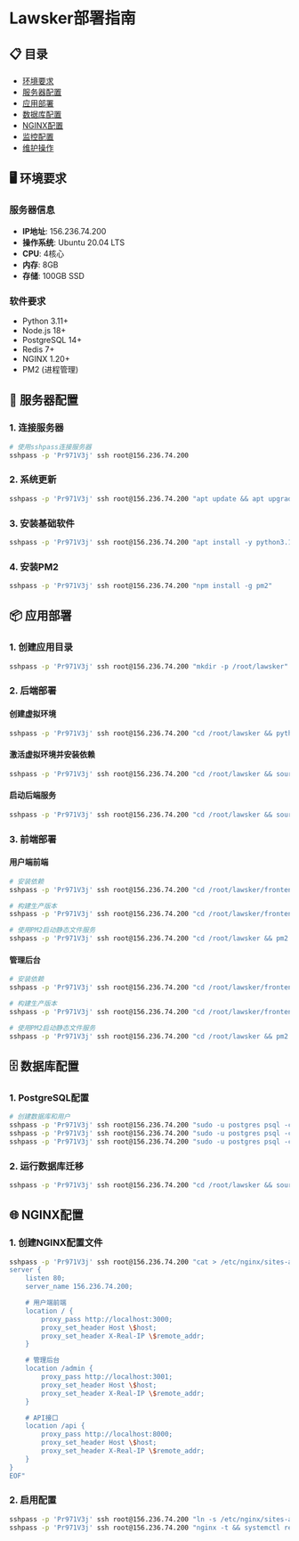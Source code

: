# Lawsker部署指南

## 📋 目录

- [环境要求](#环境要求)
- [服务器配置](#服务器配置)
- [应用部署](#应用部署)
- [数据库配置](#数据库配置)
- [NGINX配置](#nginx配置)
- [监控配置](#监控配置)
- [维护操作](#维护操作)

## 🖥️ 环境要求

### 服务器信息
- **IP地址**: 156.236.74.200
- **操作系统**: Ubuntu 20.04 LTS
- **CPU**: 4核心
- **内存**: 8GB
- **存储**: 100GB SSD

### 软件要求
- Python 3.11+
- Node.js 18+
- PostgreSQL 14+
- Redis 7+
- NGINX 1.20+
- PM2 (进程管理)

## 🚀 服务器配置

### 1. 连接服务器
```bash
# 使用sshpass连接服务器
sshpass -p 'Pr971V3j' ssh root@156.236.74.200
```

### 2. 系统更新
```bash
sshpass -p 'Pr971V3j' ssh root@156.236.74.200 "apt update && apt upgrade -y"
```

### 3. 安装基础软件
```bash
sshpass -p 'Pr971V3j' ssh root@156.236.74.200 "apt install -y python3.11 python3.11-venv python3-pip nodejs npm postgresql redis-server nginx"
```

### 4. 安装PM2
```bash
sshpass -p 'Pr971V3j' ssh root@156.236.74.200 "npm install -g pm2"
```

## 📦 应用部署

### 1. 创建应用目录
```bash
sshpass -p 'Pr971V3j' ssh root@156.236.74.200 "mkdir -p /root/lawsker"
```

### 2. 后端部署

#### 创建虚拟环境
```bash
sshpass -p 'Pr971V3j' ssh root@156.236.74.200 "cd /root/lawsker && python3.11 -m venv backend_env"
```

#### 激活虚拟环境并安装依赖
```bash
sshpass -p 'Pr971V3j' ssh root@156.236.74.200 "cd /root/lawsker && source backend_env/bin/activate && pip install -r backend/requirements.txt"
```

#### 启动后端服务
```bash
sshpass -p 'Pr971V3j' ssh root@156.236.74.200 "cd /root/lawsker && source backend_env/bin/activate && pm2 start backend/main.py --name lawsker-backend --interpreter python"
```

### 3. 前端部署

#### 用户端前端
```bash
# 安装依赖
sshpass -p 'Pr971V3j' ssh root@156.236.74.200 "cd /root/lawsker/frontend-vue && npm install"

# 构建生产版本
sshpass -p 'Pr971V3j' ssh root@156.236.74.200 "cd /root/lawsker/frontend-vue && npm run build"

# 使用PM2启动静态文件服务
sshpass -p 'Pr971V3j' ssh root@156.236.74.200 "cd /root/lawsker && pm2 serve frontend-vue/dist 3000 --name lawsker-frontend"
```

#### 管理后台
```bash
# 安装依赖
sshpass -p 'Pr971V3j' ssh root@156.236.74.200 "cd /root/lawsker/frontend-admin && npm install"

# 构建生产版本
sshpass -p 'Pr971V3j' ssh root@156.236.74.200 "cd /root/lawsker/frontend-admin && npm run build"

# 使用PM2启动静态文件服务
sshpass -p 'Pr971V3j' ssh root@156.236.74.200 "cd /root/lawsker && pm2 serve frontend-admin/dist 3001 --name lawsker-admin"
```

## 🗄️ 数据库配置

### 1. PostgreSQL配置
```bash
# 创建数据库和用户
sshpass -p 'Pr971V3j' ssh root@156.236.74.200 "sudo -u postgres psql -c \"CREATE DATABASE lawsker;\""
sshpass -p 'Pr971V3j' ssh root@156.236.74.200 "sudo -u postgres psql -c \"CREATE USER lawsker_user WITH PASSWORD 'your_password';\""
sshpass -p 'Pr971V3j' ssh root@156.236.74.200 "sudo -u postgres psql -c \"GRANT ALL PRIVILEGES ON DATABASE lawsker TO lawsker_user;\""
```

### 2. 运行数据库迁移
```bash
sshpass -p 'Pr971V3j' ssh root@156.236.74.200 "cd /root/lawsker && source backend_env/bin/activate && python -m alembic upgrade head"
```

## 🌐 NGINX配置

### 1. 创建NGINX配置文件
```bash
sshpass -p 'Pr971V3j' ssh root@156.236.74.200 "cat > /etc/nginx/sites-available/lawsker << 'EOF'
server {
    listen 80;
    server_name 156.236.74.200;

    # 用户端前端
    location / {
        proxy_pass http://localhost:3000;
        proxy_set_header Host \$host;
        proxy_set_header X-Real-IP \$remote_addr;
    }

    # 管理后台
    location /admin {
        proxy_pass http://localhost:3001;
        proxy_set_header Host \$host;
        proxy_set_header X-Real-IP \$remote_addr;
    }

    # API接口
    location /api {
        proxy_pass http://localhost:8000;
        proxy_set_header Host \$host;
        proxy_set_header X-Real-IP \$remote_addr;
    }
}
EOF"
```

### 2. 启用配置
```bash
sshpass -p 'Pr971V3j' ssh root@156.236.74.200 "ln -s /etc/nginx/sites-available/lawsker /etc/nginx/sites-enabled/"
sshpass -p 'Pr971V3j' ssh root@156.236.74.200 "nginx -t && systemctl reload nginx"
```